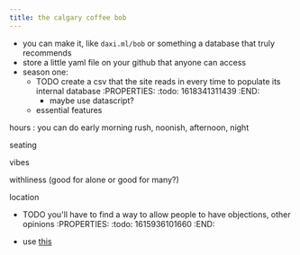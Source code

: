 ```yaml
---
title: the calgary coffee bob
---
```


- you can make it, like `daxi.ml/bob` or something
a database that truly recommends
- store a little yaml file on your github that anyone can access
- season one:
  - TODO create a csv that the site reads in every time to populate its internal database
:PROPERTIES:
:todo: 1618341311439
:END:
    - maybe use datascript?
  - essential features

hours
: you can do early morning rush, noonish, afternoon, night

seating

vibes

withliness (good for alone or good for many?)

location
- TODO you'll have to find a way to allow people to have objections, other opinions
:PROPERTIES:
:todo: 1615936101660
:END:

- use [this](https://github.com/earthstar-project/earthstar#Use-cases)
